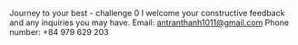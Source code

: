 Journey to your best - challenge 0 
I welcome your constructive feedback and any inquiries you may have.
Email: antranthanh1011@gmail.com
Phone number: +84 979 629 203
